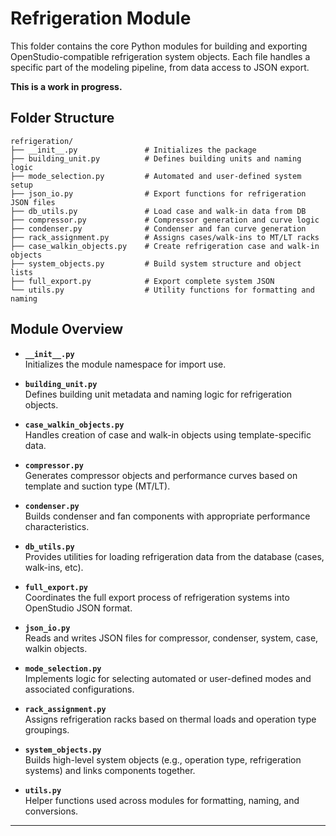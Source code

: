 # Refrigeration Module
This folder contains the core Python modules for building and exporting OpenStudio-compatible refrigeration system objects. Each file handles a specific part of the modeling pipeline, from data access to JSON export.

**This is a work in progress.**

## Folder Structure

```
refrigeration/
├── __init__.py               # Initializes the package
├── building_unit.py          # Defines building units and naming logic
├── mode_selection.py         # Automated and user-defined system setup
├── json_io.py                # Export functions for refrigeration JSON files
├── db_utils.py               # Load case and walk-in data from DB
├── compressor.py             # Compressor generation and curve logic
├── condenser.py              # Condenser and fan curve generation
├── rack_assignment.py        # Assigns cases/walk-ins to MT/LT racks
├── case_walkin_objects.py    # Create refrigeration case and walk-in objects
├── system_objects.py         # Build system structure and object lists
├── full_export.py            # Export complete system JSON
└── utils.py                  # Utility functions for formatting and naming
```

## Module Overview

- **`__init__.py`**  
  Initializes the module namespace for import use.

- **`building_unit.py`**  
  Defines building unit metadata and naming logic for refrigeration objects.

- **`case_walkin_objects.py`**  
  Handles creation of case and walk-in objects using template-specific data.

- **`compressor.py`**  
  Generates compressor objects and performance curves based on template and suction type (MT/LT).

- **`condenser.py`**  
  Builds condenser and fan components with appropriate performance characteristics.

- **`db_utils.py`**  
  Provides utilities for loading refrigeration data from the database (cases, walk-ins, etc).

- **`full_export.py`**  
  Coordinates the full export process of refrigeration systems into OpenStudio JSON format.

- **`json_io.py`**  
  Reads and writes JSON files for compressor, condenser, system, case, walkin objects.

- **`mode_selection.py`**  
  Implements logic for selecting automated or user-defined modes and associated configurations.

- **`rack_assignment.py`**  
  Assigns refrigeration racks based on thermal loads and operation type groupings.

- **`system_objects.py`**  
  Builds high-level system objects (e.g., operation type, refrigeration systems) and links components together.

- **`utils.py`**  
  Helper functions used across modules for formatting, naming, and conversions.

---